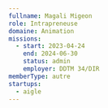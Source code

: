 ```yaml
---
fullname: Magali Migeon
role: Intrapreneuse
domaine: Animation
missions:
  - start: 2023-04-24
    end: 2024-06-30
    status: admin
    employer: DDTM 34/DIR
memberType: autre
startups:
  - aigle
---
```

